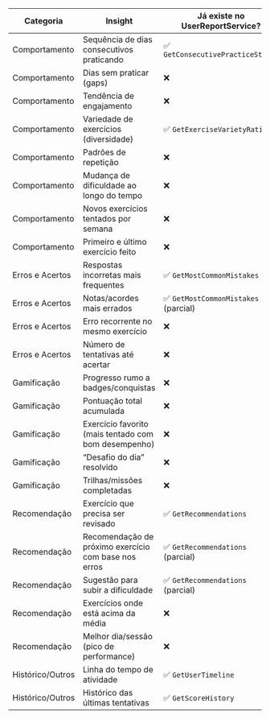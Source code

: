 | Categoria              | Insight                                                                 | Já existe no UserReportService? |
|------------------------|------------------------------------------------------------------------|----------------------------------|
| Comportamento          | Sequência de dias consecutivos praticando                             | ✅ `GetConsecutivePracticeStreak` |
| Comportamento          | Dias sem praticar (gaps)                                               | ❌                                |
| Comportamento          | Tendência de engajamento                                               | ❌                                |
| Comportamento          | Variedade de exercícios (diversidade)                                 | ✅ `GetExerciseVarietyRatio`      |
| Comportamento          | Padrões de repetição                                                   | ❌                                |
| Comportamento          | Mudança de dificuldade ao longo do tempo                              | ❌                                |
| Comportamento          | Novos exercícios tentados por semana                                  | ❌                                |
| Comportamento          | Primeiro e último exercício feito                                     | ❌                                |
| Erros e Acertos        | Respostas incorretas mais frequentes                                  | ✅ `GetMostCommonMistakes`        |
| Erros e Acertos        | Notas/acordes mais errados                                             | ✅ `GetMostCommonMistakes` (parcial) |
| Erros e Acertos        | Erro recorrente no mesmo exercício                                     | ❌                                |
| Erros e Acertos        | Número de tentativas até acertar                                      | ❌                                |
| Gamificação            | Progresso rumo a badges/conquistas                                    | ❌                                |
| Gamificação            | Pontuação total acumulada                                              | ❌                                |
| Gamificação            | Exercício favorito (mais tentado com bom desempenho)                  | ❌                                |
| Gamificação            | “Desafio do dia” resolvido                                             | ❌                                |
| Gamificação            | Trilhas/missões completadas                                            | ❌                                |
| Recomendação           | Exercício que precisa ser revisado                                    | ✅ `GetRecommendations`           |
| Recomendação           | Recomendação de próximo exercício com base nos erros                  | ✅ `GetRecommendations` (parcial) |
| Recomendação           | Sugestão para subir a dificuldade                                      | ✅ `GetRecommendations` (parcial) |
| Recomendação           | Exercícios onde está acima da média                                   | ❌                                |
| Recomendação           | Melhor dia/sessão (pico de performance)                               | ❌                                |
| Histórico/Outros       | Linha do tempo de atividade                                            | ✅ `GetUserTimeline`              |
| Histórico/Outros       | Histórico das últimas tentativas                                      | ✅ `GetScoreHistory`              |